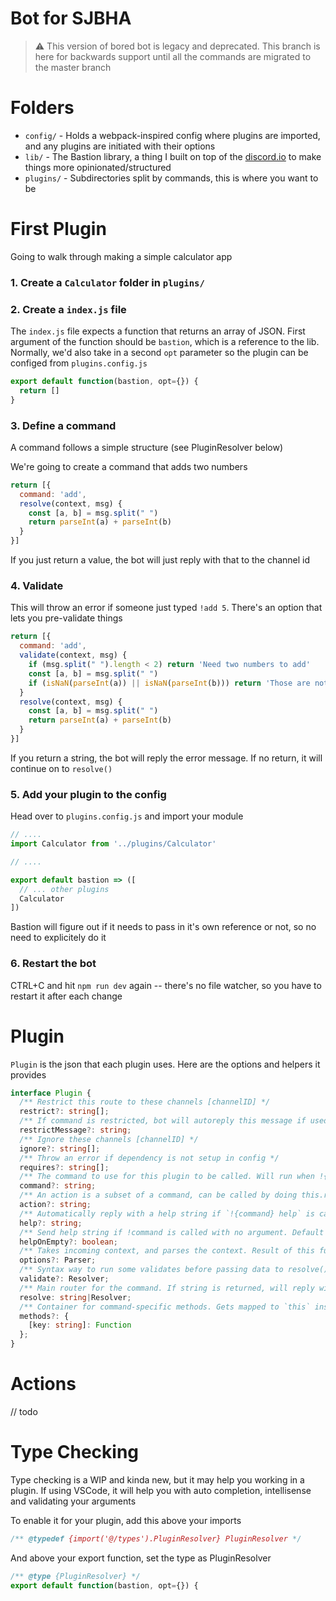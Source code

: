 # Bot for SJBHA

> :warning: This version of bored bot is legacy and deprecated. This branch is here for backwards support until all the commands are migrated to the master branch

# Folders

- `config/` - Holds a webpack-inspired config where plugins are imported, and any plugins are initiated with their options
- `lib/` - The Bastion library, a thing I built on top of the [discord.io](https://github.com/izy521/discord.io) to make things more opinionated/structured
- `plugins/` - Subdirectories split by commands, this is where you want to be

# First Plugin

Going to walk through making a simple calculator app

### 1. Create a `Calculator` folder in `plugins/`

### 2. Create a `index.js` file

The `index.js` file expects a function that returns an array of JSON. First argument of the function should be `bastion`, which is a reference to the lib. Normally, we'd also take in a second `opt` parameter so the plugin can be configed from `plugins.config.js`

```js
export default function(bastion, opt={}) {
  return []
}
```

### 3. Define a command

A command follows a simple structure (see PluginResolver below)

We're going to create a command that adds two numbers

```js
return [{
  command: 'add',
  resolve(context, msg) {
    const [a, b] = msg.split(" ")
    return parseInt(a) + parseInt(b)
  }
}]
```

If you just return a value, the bot will just reply with that to the channel id

### 4. Validate

This will throw an error if someone just typed `!add 5`. There's an option that lets you pre-validate things

```js
return [{
  command: 'add',
  validate(context, msg) {
    if (msg.split(" ").length < 2) return 'Need two numbers to add'
    const [a, b] = msg.split(" ")
    if (isNaN(parseInt(a)) || isNaN(parseInt(b))) return 'Those are not valid numbers'
  }
  resolve(context, msg) {
    const [a, b] = msg.split(" ")
    return parseInt(a) + parseInt(b)
  }
}]
```

If you return a string, the bot will reply the error message. If no return, it will continue on to `resolve()`

### 5. Add your plugin to the config

Head over to `plugins.config.js` and import your module 

```js
// ....
import Calculator from '../plugins/Calculator'

// ....

export default bastion => ([
  // ... other plugins
  Calculator
])
```

Bastion will figure out if it needs to pass in it's own reference or not, so no need to explicitely do it

### 6. Restart the bot

CTRL+C and hit `npm run dev` again -- there's no file watcher, so you have to restart it after each change

# Plugin

`Plugin` is the json that each plugin uses. Here are the options and helpers it provides

```ts
interface Plugin {
  /** Restrict this route to these channels [channelID] */
  restrict?: string[];
  /** If command is restricted, bot will autoreply this message if used outside of restricted channels */
  restrictMessage?: string;
  /** Ignore these channels [channelID] */
  ignore?: string[];
  /** Throw an error if dependency is not setup in config */
  requires?: string[];
  /** The command to use for this plugin to be called. Will run when !{command} is called */
  command?: string;
  /** An action is a subset of a command, can be called by doing this.route(action) */
  action?: string;
  /** Automatically reply with a help string if `!{command} help` is called */
  help?: string;
  /** Send help string if !command is called with no argument. Default false */
  helpOnEmpty?: boolean;
  /** Takes incoming context, and parses the context. Result of this function gets passed in as the second argument of any Resolver */
  options?: Parser;
  /** Syntax way to run some validates before passing data to resolve(). If a string is returned, the bot will send that as a message and skip resolve() */
  validate?: Resolver;
  /** Main router for the command. If string is returned, will reply with just that */
  resolve: string|Resolver;
  /** Container for command-specific methods. Gets mapped to `this` inside of validate() and resolve() */
  methods?: {
    [key: string]: Function
  };
}
```

# Actions

// todo

# Type Checking

Type checking is a WIP and kinda new, but it may help you working in a plugin. If using VSCode, it will help you with auto completion, intellisense and validating your arguments

To enable it for your plugin, add this above your imports

```js
/** @typedef {import('@/types').PluginResolver} PluginResolver */
```

And above your export function, set the type as PluginResolver
```js
/** @type {PluginResolver} */
export default function(bastion, opt={}) {
```